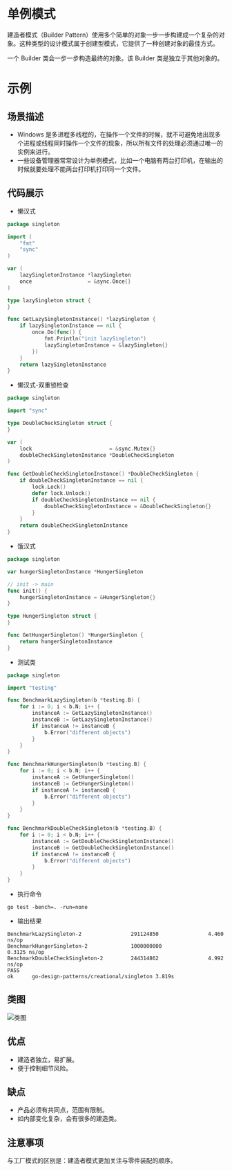 # 单例模式
建造者模式（Builder Pattern）使用多个简单的对象一步一步构建成一个复杂的对象。这种类型的设计模式属于创建型模式，它提供了一种创建对象的最佳方式。

一个 Builder 类会一步一步构造最终的对象。该 Builder 类是独立于其他对象的。

# 示例
## 场景描述
* Windows 是多进程多线程的，在操作一个文件的时候，就不可避免地出现多个进程或线程同时操作一个文件的现象，所以所有文件的处理必须通过唯一的实例来进行。
* 一些设备管理器常常设计为单例模式，比如一个电脑有两台打印机，在输出的时候就要处理不能两台打印机打印同一个文件。
## 代码展示
* 懒汉式
``` go
package singleton

import (
	"fmt"
	"sync"
)

var (
	lazySingletonInstance *lazySingleton
	once                  = &sync.Once{}
)

type lazySingleton struct {
}

func GetLazySingletonInstance() *lazySingleton {
	if lazySingletonInstance == nil {
		once.Do(func() {
			fmt.Println("init lazySingleton")
			lazySingletonInstance = &lazySingleton{}
		})
	}
	return lazySingletonInstance
}
```
* 懒汉式-双重锁检查
``` go
package singleton

import "sync"

type DoubleCheckSingleton struct {
}

var (
	lock                         = &sync.Mutex{}
	doubleCheckSingletonInstance *DoubleCheckSingleton
)

func GetDoubleCheckSingletonInstance() *DoubleCheckSingleton {
	if doubleCheckSingletonInstance == nil {
		lock.Lock()
		defer lock.Unlock()
		if doubleCheckSingletonInstance == nil {
			doubleCheckSingletonInstance = &DoubleCheckSingleton{}
		}
	}
	return doubleCheckSingletonInstance
}
```
* 饿汉式
``` go
package singleton

var hungerSingletonInstance *HungerSingleton

// init -> main
func init() {
	hungerSingletonInstance = &HungerSingleton{}
}

type HungerSingleton struct {
}

func GetHungerSingleton() *HungerSingleton {
	return hungerSingletonInstance
}
```

* 测试类
``` go
package singleton

import "testing"

func BenchmarkLazySingleton(b *testing.B) {
	for i := 0; i < b.N; i++ {
		instanceA := GetLazySingletonInstance()
		instanceB := GetLazySingletonInstance()
		if instanceA != instanceB {
			b.Error("different objects")
		}
	}
}

func BenchmarkHungerSingleton(b *testing.B) {
	for i := 0; i < b.N; i++ {
		instanceA := GetHungerSingleton()
		instanceB := GetHungerSingleton()
		if instanceA != instanceB {
			b.Error("different objects")
		}
	}
}

func BenchmarkDoubleCheckSingleton(b *testing.B) {
	for i := 0; i < b.N; i++ {
		instanceA := GetDoubleCheckSingletonInstance()
		instanceB := GetDoubleCheckSingletonInstance()
		if instanceA != instanceB {
			b.Error("different objects")
		}
	}
}
```
* 执行命令
```shell
go test -bench=. -run=none
```

* 输出结果
```
BenchmarkLazySingleton-2                291124850                4.460 ns/op
BenchmarkHungerSingleton-2              1000000000               0.3125 ns/op
BenchmarkDoubleCheckSingleton-2         244314862                4.992 ns/op
PASS
ok      go-design-patterns/creational/singleton 3.819s
```
## 类图
![类图](https://caixunshi.github.io/document/go-design-patterns/singleton.jpg)

## 优点
* 建造者独立，易扩展。
* 便于控制细节风险。
## 缺点
* 产品必须有共同点，范围有限制。
* 如内部变化复杂，会有很多的建造类。

## 注意事项
与工厂模式的区别是：建造者模式更加关注与零件装配的顺序。